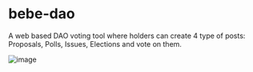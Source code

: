 # bebe-dao
A web based DAO voting tool where holders can create 4 type of posts: Proposals, Polls, Issues, Elections and vote on them.

![image](https://babybitcoin.meme/Roadmap.png)
